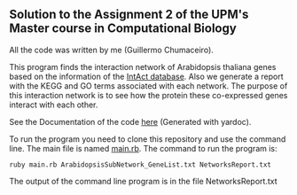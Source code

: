## Solution to the Assignment 2 of the UPM's Master course in Computational Biology

All the code was written by me (Guillermo Chumaceiro).

This program finds the interaction network of Arabidopsis thaliana genes based on the information of the [IntAct database](https://www.ebi.ac.uk/intact/home). Also we generate a report with the KEGG and GO terms associated with each network. The purpose of this interaction network is to see how the protein these co-expressed genes interact with each other.

See the Documentation of the code [here](./doc/index.html) (Generated with yardoc).

To run the program you need to clone this repository and use the command line. The main file is named [main.rb](./main.rb). The command to run the program is: 
```
ruby main.rb ArabidopsisSubNetwork_GeneList.txt NetworksReport.txt
```

The output of the command line program is in the file NetworksReport.txt
